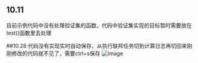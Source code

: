 ## 10.11
  目前示例代码中没有处理验证集的函数，代码中验证集实现的目标暂时需要放在test()函数里去处理

##10.28
  代码没有实现实时自动保存，从执行联邦任务切到计算日志再切回来刚刚修改的代码就不见了，需要ctrl+s保存
  ![image](https://user-images.githubusercontent.com/84017601/198642950-fc7d02ff-1c6f-4278-b3d0-16f1201a1003.png)
